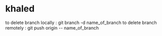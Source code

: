 # khaled

to delete branch locally :  git branch -d name_of_branch
to delete branch remotely : git push origin -- name_of_branch

